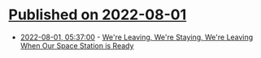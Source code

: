 # [Published on 2022-08-01](index.md)

* [2022-08-01, 05:37:00](https://soylentnews.org/article.pl?sid=22/07/31/1757226&from=rss) - [We're Leaving, We're Staying, We're Leaving When  Our Space Station is Ready](https://soylentnews.org/article.pl?sid=22/07/31/1757226&from=rss)
